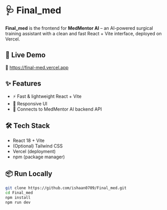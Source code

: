 # 🩺 Final_med

**Final_med** is the frontend for **MedMentor AI** – an AI-powered surgical training assistant with a clean and fast React + Vite interface, deployed on Vercel.

## 🚀 Live Demo
🔗 https://final-med.vercel.app

## ✨ Features
- ⚡ Fast & lightweight React + Vite
- 🎨 Responsive UI
- 🔌 Connects to MedMentor AI backend API

## 🛠 Tech Stack
- React 18 + Vite
- (Optional) Tailwind CSS
- Vercel (deployment)
- npm (package manager)

## 📦 Run Locally
```bash
git clone https://github.com/ishaan0709/Final_med.git
cd Final_med
npm install
npm run dev

